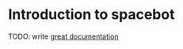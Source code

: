 # Introduction to spacebot

TODO: write [great documentation](http://jacobian.org/writing/great-documentation/what-to-write/)
